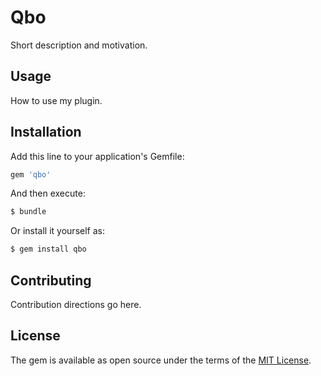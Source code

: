 # Qbo
Short description and motivation.

## Usage
How to use my plugin.

## Installation
Add this line to your application's Gemfile:

```ruby
gem 'qbo'
```

And then execute:
```bash
$ bundle
```

Or install it yourself as:
```bash
$ gem install qbo
```

## Contributing
Contribution directions go here.

## License
The gem is available as open source under the terms of the [MIT License](https://opensource.org/licenses/MIT).
